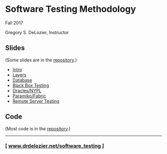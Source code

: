 Software Testing Methodology
============================

Fall 2017

Gregory S. DeLozier, Instructor


Slides
------

(Some slides are in the [repository]().)

* [Intro](slides/lecture_testing_intro.md)
* [Layers](slides/lecture_testing_layers.md)
* [Database](slides/lecture_testing_database.md)
* [Black Box Testing](slides/lecture_testing_bbst_etc.md)
* [Oracles/NYPL](slides/lecture_testing_oracle_nypl.md)
* [Paramiko/Fabric](slides/lecture_10-paramiko-and-fabric.pdf)
* [Remote Server Testing](slides/slides__remote_server_testing.md)


Code
----

(Most code is in the [repository]().)




---
### [ www.drdelozier.net/software_testing ]

